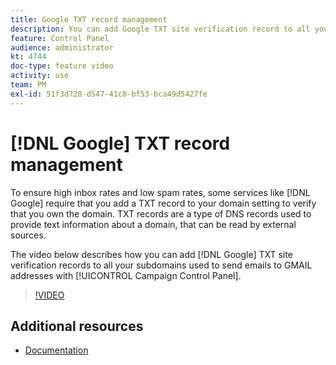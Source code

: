 ```yaml
---
title: Google TXT record management
description: You can add Google TXT site verification record to all your subdomains used to send emails to GMAIL addresses through the Campaign Control Panel.
feature: Control Panel
audience: administrator
kt: 4744
doc-type: feature video
activity: use
team: PM
exl-id: 51f3d728-d547-41c8-bf53-bca49d5427fe
---
```

# [!DNL Google] TXT record management

To ensure high inbox rates and low spam rates, some services like [!DNL Google] require that you add a TXT record to your domain setting to verify that you own the domain. TXT records are a type of DNS records used to provide text information about a domain, that can be read by external sources.

The video below describes how you can add [!DNL Google] TXT site verification records to all your subdomains used to send emails to GMAIL addresses with [!UICONTROL Campaign Control Panel].

>[!VIDEO](https://video.tv.adobe.com/v/32369?quality=12)

## Additional resources

* [Documentation](https://experienceleague.adobe.com/docs/control-panel/using/subdomains-and-certificates/managing-txt-records.html?lang=en)
